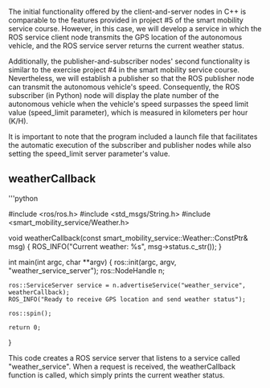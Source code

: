 
The initial functionality offered by the client-and-server nodes in C++ is comparable to the features provided in project #5 of the smart mobility service course. However, in this case, we will develop a service in which the ROS service client node transmits the GPS location of the autonomous vehicle, and the ROS service server returns the current weather status.

Additionally, the publisher-and-subscriber nodes' second functionality is similar to the exercise project #4 in the smart mobility service course. Nevertheless, we will establish a publisher so that the ROS publisher node can transmit the autonomous vehicle's speed. Consequently, the ROS subscriber (in Python) node will display the plate number of the autonomous vehicle when the vehicle's speed surpasses the speed limit value (speed_limit parameter), which is measured in kilometers per hour (K/H).

It is important to note that the program included a launch file that facilitates the automatic execution of the subscriber and publisher nodes while also setting the speed_limit server parameter's value.

## weatherCallback

'''python

#include <ros/ros.h>
#include <std_msgs/String.h>
#include <smart_mobility_service/Weather.h>

void weatherCallback(const smart_mobility_service::Weather::ConstPtr& msg) {
    ROS_INFO("Current weather: %s", msg->status.c_str());
}

int main(int argc, char **argv) {
    ros::init(argc, argv, "weather_service_server");
    ros::NodeHandle n;

    ros::ServiceServer service = n.advertiseService("weather_service", weatherCallback);
    ROS_INFO("Ready to receive GPS location and send weather status");

    ros::spin();

    return 0;
}

This code creates a ROS service server that listens to a service called "weather_service". When a request is received, the weatherCallback function is called, which simply prints the current weather status.

